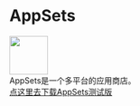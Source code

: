 # AppSets
<img src="https://i.loli.net/2021/05/16/BGC5IMwrSKm72v4.png" width="68" height="68"/><br>
AppSets是一个多平台的应用商店。<br>
<a href="http://47.108.203.211:9334/download.html">点这里去下载AppSets测试版</a>
